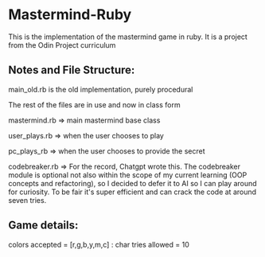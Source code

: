 # Mastermind-Ruby

This is the implementation of the mastermind game in ruby.
It is a project from the Odin Project curriculum

## Notes and File Structure:

main_old.rb is the old implementation, purely procedural

The rest of the files are in use and now in class form

mastermind.rb => main mastermind base class

user_plays.rb => when the user chooses to play

pc_plays_rb   => when the user chooses to provide the secret 

codebreaker.rb => For the record, Chatgpt wrote this. The codebreaker module is optional not also within the scope of my current learning (OOP concepts and refactoring), so I decided to defer it to AI so I can play around for curiosity. To be fair it's super efficient and can crack the code at around seven tries. 


## Game details:

colors accepted = [r,g,b,y,m,c] : char
tries allowed = 10

